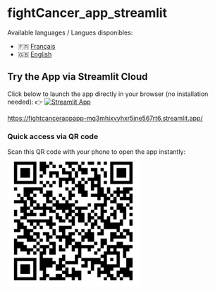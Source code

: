# fightCancer_app_streamlit

Available languages / Langues disponibles:

- 🇫🇷 [Français](./README.fr.md)
- 🇬🇧 [English](./README.en.md)



## Try the App via Streamlit Cloud

Click below to launch the app directly in your browser (no installation needed): 👉 
[![Streamlit App](https://static.streamlit.io/badges/streamlit_badge_black_white.svg)](https://fightcancerappapp-mq3mhixvyhxr5jne567rt6.streamlit.app/)

https://fightcancerappapp-mq3mhixvyhxr5jne567rt6.streamlit.app/

### Quick access via QR code

Scan this QR code with your phone to open the app instantly:
<img src="images/qr_FightCancer_OncoSisters_streamlit.png" alt="Streamlit form - part 1" width="300"/>